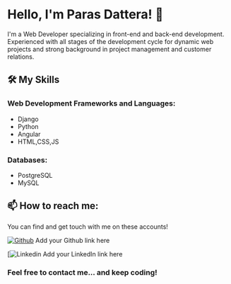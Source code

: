 # Hello, I'm Paras Dattera! 👋

I'm a Web Developer specializing in front-end and back-end development. Experienced with all stages of the development cycle for dynamic web projects and strong background in project management and customer relations.

## 🛠️ My Skills

### Web Development Frameworks and Languages:

- Django
- Python
- Angular
- HTML,CSS,JS
  
### Databases:

- PostgreSQL
- MySQL

## 📫 How to reach me: 

You can find and get touch with me on these accounts!

[![Github]([[https://img.shields.io/badge/-Github-000?style=flat&logo=Github&logoColor=white)](https://github.com/](https://github.com/parasdattera](https://www.linkedin.com/in/parasdattera/))) Add your Github link here

[![Linkedin](https://www.linkedin.com/in/parasdattera/) Add your LinkedIn link here

### Feel free to contact me... and keep coding!

